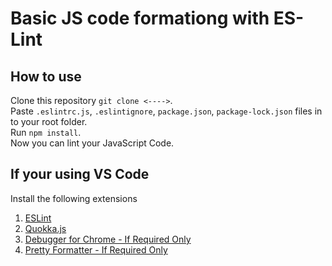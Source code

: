 # Basic JS code formationg with ES-Lint

## How to use
Clone this repository `git clone <---->`. <br />
Paste `.eslintrc.js`, `.eslintignore`, `package.json`, `package-lock.json` files in to your root folder. <br />
Run `npm install`. <br />
Now you can lint your JavaScript Code. <br />

## If your using VS Code

Install the following extensions <br />

1. [ESLint](https://marketplace.visualstudio.com/items?itemName=dbaeumer.vscode-eslint)
2. [Quokka.js](https://marketplace.visualstudio.com/items?itemName=WallabyJs.quokka-vscode)
3. [Debugger for Chrome - If Required Only](https://marketplace.visualstudio.com/items?itemName=msjsdiag.debugger-for-chrome)
4. [Pretty Formatter - If Required Only](https://marketplace.visualstudio.com/items?itemName=mblode.pretty-formatter)

